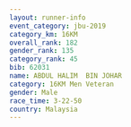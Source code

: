 ```yaml
---
layout: runner-info 
event_category: jbu-2019 
category_km: 16KM  
overall_rank: 182
gender_rank: 135
category_rank: 45
bib: 62031
name: ABDUL HALIM  BIN JOHAR
category: 16KM Men Veteran
gender: Male
race_time: 3-22-50
country: Malaysia
---
```

